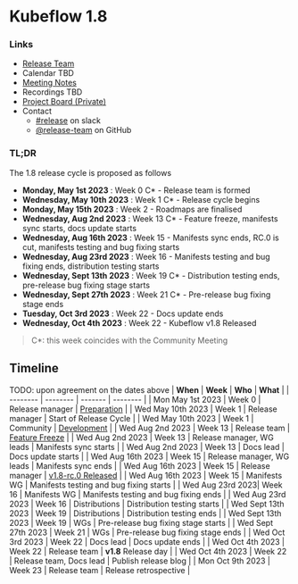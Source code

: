 # Kubeflow 1.8

### Links

- [Release Team](release-team.md)
- Calendar TBD
- [Meeting Notes](https://bit.ly/kf-release-team-notes)
- Recordings TBD
- [Project Board (Private)](https://github.com/orgs/kubeflow/projects/58)
- Contact
  - [#release](https://app.slack.com/client/T7QLHSH6U/C9V2WT2KV) on slack
  - [@release-team](https://github.com/orgs/kubeflow/teams/release-team) on GitHub

### TL;DR

The 1.8 release cycle is proposed as follows

- **Monday, May 1st 2023**      : Week 0  C\* - Release team is formed
- **Wednesday, May 10th 2023**  : Week 1  C\* - Release cycle begins
- **Monday, May 15th 2023**     : Week 2      - Roadmaps are finalised
- **Wednesday, Aug 2nd 2023**   : Week 13 C\* - Feature freeze, manifests sync starts, docs update starts
- **Wednesday, Aug 16th 2023**  : Week 15     - Manifests sync ends, RC.0 is cut, manifests testing and bug fixing starts
- **Wednesday, Aug 23rd 2023**  : Week 16     - Manifests testing and bug fixing ends, distribution testing starts
- **Wednesday, Sept 13th 2023** : Week 19 C\* - Distribution testing ends, pre-release bug fixing stage starts
- **Wednesday, Sept 27th 2023** : Week 21 C\* - Pre-release bug fixing stage ends
- **Tuesday, Oct 3rd 2023**     : Week 22     - Docs update ends
- **Wednesday, Oct 4th 2023**   : Week 22     - Kubeflow v1.8 Released

>C\*: this week coincides with the Community Meeting

## Timeline

TODO: upon agreement on the dates above
| **When** | **Week** | **Who** | **What** |
| -------- | -------- | ------- | -------- |
| Mon May 1st 2023 | Week 0 | Release manager | [Preparation](../handbook.md#preparation) |
| Wed May 10th 2023 | Week 1 | Release manager | Start of Release Cycle |
| Wed May 10th 2023 | Week 1 | Community | [Development](../handbook.md#development-10-weeks) |
| Wed Aug 2nd 2023 | Week 13 | Release team | [Feature Freeze](../handbook.md#feature-freeze-2-weeks) |
| Wed Aug 2nd 2023 | Week 13 | Release manager, WG leads | Manifests sync starts |
| Wed Aug 2nd 2023 | Week 13 | Docs lead | Docs update starts |
| Wed Aug 16th 2023 | Week 15 | Release manager, WG leads | Manifests sync ends |
| Wed Aug 16th 2023 | Week 15 | Release manager | [v1.8-rc.0 Released](../handbook.md#feature-freeze-2-weeks) |
| Wed Aug 16th 2023 | Week 15 | Manifests WG | Manifests testing and bug fixing starts |
| Wed Aug 23rd 2023| Week 16 | Manifests WG | Manifests testing and bug fixing ends |
| Wed Aug 23rd 2023 | Week 16 | Distributions | Distribution testing starts |
| Wed Sept 13th 2023 | Week 19 | Distributions | Distribution testing ends |
| Wed Sept 13th 2023 | Week 19 | WGs | Pre-release bug fixing stage starts |
| Wed Sept 27th 2023 | Week 21 | WGs | Pre-release bug fixing stage ends |
| Wed Oct 3rd 2023 | Week 22 | Docs lead | Docs update ends |
| Wed Oct 4th 2023 | Week 22 | Release team | **v1.8** Release day |
| Wed Oct 4th 2023 | Week 22 | Release team, Docs lead | Publish release blog |
| Mon Oct 9th 2023 | Week 23 | Release team | Release retrospective |
